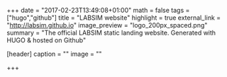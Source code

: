 +++
date = "2017-02-23T13:49:08+01:00"
math = false
tags = ["hugo","github"]
title = "LABSIM website"
highlight = true
external_link = "http://labsim.github.io"
image_preview = "logo_200px_spaced.png"
summary = "The official LABSIM static landing website. Generated with HUGO & hosted on Github"

[header]
  caption = ""
  image = ""

+++

